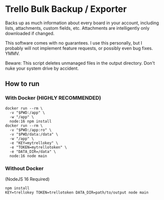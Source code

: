 # Trello Bulk Backup / Exporter

Backs up as much information about every board in your account, including
lists, attachments, custom fields, etc. Attachments are intelligently only
downloaded if changed.

This software comes with no guarantees. I use this personally, but I probably will not
implement feature requests, or possibly even bug fixes. YMMV.

Beware: This script deletes unmanaged files in the output directory. Don't
nuke your system drive by accident.

## How to run

### With Docker (HIGHLY RECOMMENDED)
```
docker run --rm \
  -v "$PWD:/app" \
  -w "/app" \
  node:16 npm install
docker run --rm \
  -v "$PWD:/app:ro" \
  -v "$PWD/data:/data" \
  -w "/app" \
  -e "KEY=mytrellokey" \
  -e "TOKEN=mytrellotoken" \
  -e "DATA_DIR=/data" \
  node:16 node main
```

### Without Docker
(NodeJS 16 Required)
```
npm install
KEY=trellokey TOKEN=trellotoken DATA_DIR=path/to/output node main
```
